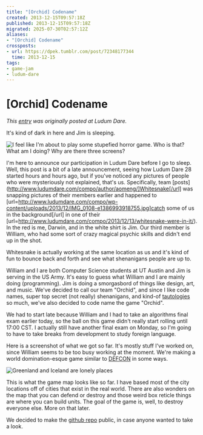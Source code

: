 ```yaml
---
title: "[Orchid] Codename"
created: 2013-12-15T09:57:18Z
published: 2013-12-15T09:57:18Z
migrated: 2025-07-30T02:57:12Z
aliases:
- "[Orchid] Codename"
crossposts:
- url: https://dpek.tumblr.com/post/72348177344
  time: 2013-12-15
tags:
- game-jam
- ludum-dare
---
```


# [Orchid] Codename

*This [entry](http://www.ludumdare.com/compo/2013/12/15/orchid-codename/) was originally posted at Ludum Dare.*

It's kind of dark in here and Jim is sleeping.

![I feel like I'm about to play some stupefied horror game. Who is that? What am I doing? Why are there three screens?](20131215095718-ld28_1.png)

I'm here to announce our participation in Ludum Dare before I go to sleep. Well, this post is a bit of a late announcement, seeing how Ludum Dare 28 started hours and hours ago, but if you've noticed any pictures of people who were mysteriously not explained, that's us. Specifically, team [posts](http://www.ludumdare.com/compo/author/aomeng/]Whitesnake[/url] was snapping pictures of their members earlier and happened to [url=http://www.ludumdare.com/compo/wp-content/uploads/2013/12/IMG_0108-e1386993918755.jpg]catch some of us in the background[/url] in one of their [url=http://www.ludumdare.com/compo/2013/12/13/whitesnake-were-in-it/). In the red is me, Darwin, and in the white shirt is Jim. Our third member is William, who had some sort of crazy magical psychic skills and didn't end up in the shot.

Whitesnake is actually working at the same location as us and it's kind of fun to bounce back and forth and see what shenanigans people are up to.

William and I are both Computer Science students at UT Austin and Jim is serving in the US Army. It's easy to guess what William and I are mainly doing (programming). Jim is doing a smorgasbord of things like design, art, and music. We've decided to call our team "Orchid", and since I like code names, super top secret (not really) shenanigans, and kind-of [tautologies](http://xkcd.com/703/) so much, we've also decided to code name the game "Orchid".

We had to start late because William and I had to take an algorithms final exam earlier today, so the ball on this game didn't really start rolling until 17:00  CST. I actually still have another final exam on Monday, so I'm going to have to take breaks from development to study foreign language.

Here is a screenshot of what we got so far. It's mostly stuff I've worked on, since William seems to be too busy working at the moment. We're making a world domination-esque game similar to [DEFCON](http://www.introversion.co.uk/defcon/) in some ways.

![Greenland and Iceland are lonely places](20131215095718-ld28_2.png)

This is what the game map looks like so far. I have based most of the city locations off of cities that exist in the real world. There are also wonders on the map that you can defend or destroy and those weird box reticle things are where you can build units. The goal of the game is, well, to destroy everyone else. More on that later.

We decided to make the [github repo](https://github.com/dpek/orchid) public, in case anyone wanted to take a look.
